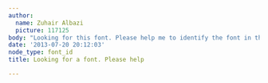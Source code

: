 ```yaml
---
author:
  name: Zuhair Albazi
  picture: 117125
body: "Looking for this font. Please help me to identify the font in the image.\r\n[img:sites/default/files/old-images/Untitled-1_3961.jpg]"
date: '2013-07-20 20:12:03'
node_type: font_id
title: Looking for a font. Please help

---
```

